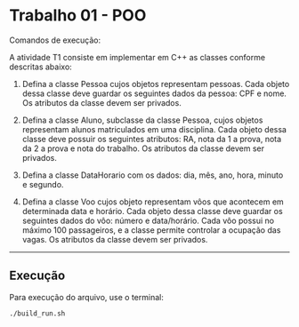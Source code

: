 # Trabalho 01 - POO
Comandos de execução: 

A atividade T1 consiste em implementar em C++ as classes conforme descritas abaixo:
1. Defina a classe Pessoa cujos objetos representam pessoas. Cada objeto dessa classe deve
guardar os seguintes dados da pessoa: CPF e nome. Os atributos da classe devem ser privados.


2. Defina a classe Aluno, subclasse da classe Pessoa, cujos objetos representam alunos matriculados em uma disciplina. Cada objeto dessa classe deve possuir os seguintes atributos: RA,
nota da 1 a prova, nota da 2 a prova e nota do trabalho. Os atributos da classe devem ser privados.

3. Defina a classe DataHorario com os dados: dia, mês, ano, hora, minuto e segundo.

4. Defina a classe Voo cujos objeto representam vôos que acontecem em determinada data e
horário. Cada objeto dessa classe deve guardar os seguintes dados do vôo: número e data/horário.
Cada vôo possui no máximo 100 passageiros, e a classe permite controlar a ocupação das vagas.
Os atributos da classe devem ser privados.


-----
## Execução
Para execução do arquivo, use o terminal: 
```sh
./build_run.sh
```
